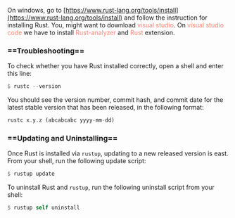 On windows, go to [https://www.rust-lang.org/tools/install](https://www.rust-lang.org/tools/install) and follow the instruction for installing Rust. You, might want to download <span style="color:rgb(250, 128, 114)">visual studio</span>. On <span style="color:rgb(250, 128, 114)">visual studio code</span> we have to install <span style="color:rgb(250, 128, 114)">Rust-analyzer</span> and <span style="color:rgb(250, 128, 114)">Rust</span> extension.
### ==Troubleshooting==
To check whether you have Rust installed correctly, open a shell and enter this line:

```rust
$ rustc --version
```

You should see the version number, commit hash, and commit date for the latest stable version that has been released, in the following format:

```rust
rustc x.y.z (abcabcabc yyyy-mm-dd)
```

###  ==Updating and Uninstalling==
Once Rust is installed via `rustup`, updating to a new released version is east. From your shell, run the following update script:

```rust
$ rustup update
```

To uninstall Rust and `rustup`, run the following uninstall script from your shell:

```rust
$ rustup self uninstall
```

